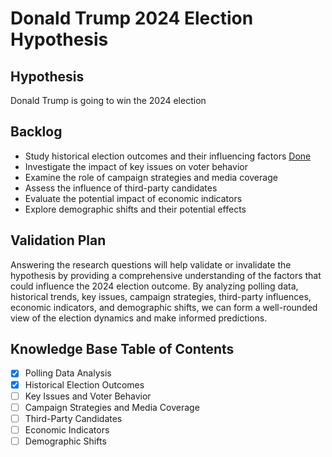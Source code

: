 # Donald Trump 2024 Election Hypothesis

## Hypothesis
Donald Trump is going to win the 2024 election

## Backlog
- Study historical election outcomes and their influencing factors [Done](./Historical_Election_Outcomes.md)
- Investigate the impact of key issues on voter behavior
- Examine the role of campaign strategies and media coverage
- Assess the influence of third-party candidates
- Evaluate the potential impact of economic indicators
- Explore demographic shifts and their potential effects

## Validation Plan
Answering the research questions will help validate or invalidate the hypothesis by providing a comprehensive understanding of the factors that could influence the 2024 election outcome. By analyzing polling data, historical trends, key issues, campaign strategies, third-party influences, economic indicators, and demographic shifts, we can form a well-rounded view of the election dynamics and make informed predictions.

## Knowledge Base Table of Contents
- [x] Polling Data Analysis
- [x] Historical Election Outcomes
- [ ] Key Issues and Voter Behavior
- [ ] Campaign Strategies and Media Coverage
- [ ] Third-Party Candidates
- [ ] Economic Indicators
- [ ] Demographic Shifts
